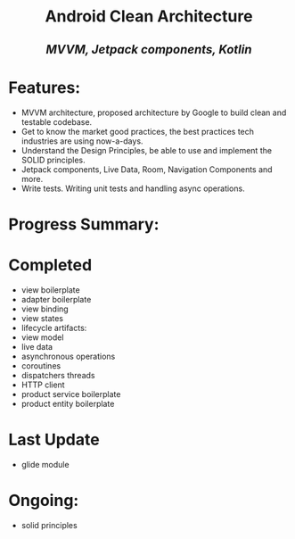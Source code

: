 # <div align="center">**Android Clean Architecture**</div>
## <div align="center">*MVVM, Jetpack components, Kotlin*</div>

# Features:
- MVVM architecture, proposed architecture by Google to build clean and testable codebase.
- Get to know the market good practices, the best practices tech industries are using now-a-days.
- Understand the Design Principles, be able to use and implement the SOLID principles.
- Jetpack components, Live Data, Room, Navigation Components and more.
- Write tests. Writing unit tests and handling async operations.

# Progress Summary:

# Completed
- view boilerplate
- adapter boilerplate
- view binding
- view states
- lifecycle artifacts:
- view model
- live data
- asynchronous operations
- coroutines
- dispatchers threads
- HTTP client
- product service boilerplate
- product entity boilerplate

# Last Update
- glide module

# Ongoing:
- solid principles
